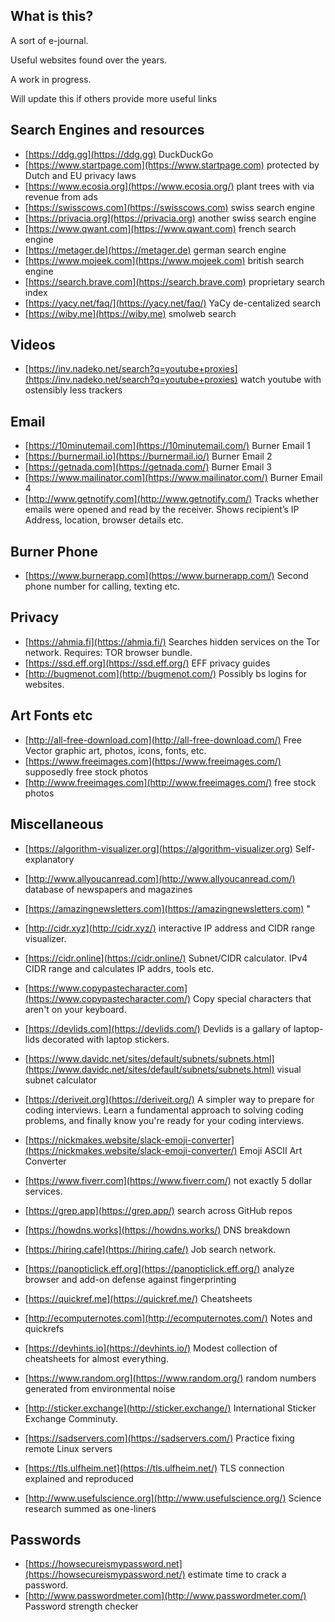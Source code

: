 ## What is this?

A sort of e-journal.

Useful websites found over the years.

A work in progress.

Will update this if others provide more useful links


## Search Engines and resources
* [https://ddg.gg](https://ddg.gg)   DuckDuckGo
* [https://www.startpage.com](https://www.startpage.com)   protected by Dutch and EU privacy laws
* [https://www.ecosia.org](https://www.ecosia.org/)   plant trees with via revenue from ads
* [https://swisscows.com](https://swisscows.com)   swiss search engine 
* [https://privacia.org](https://privacia.org)   another swiss search engine
* [https://www.qwant.com](https://www.qwant.com)  french search engine
* [https://metager.de](https://metager.de)  german search engine
* [https://www.mojeek.com](https://www.mojeek.com)  british search engine
* [https://search.brave.com](https://search.brave.com)  proprietary search index
* [https://yacy.net/faq/](https://yacy.net/faq/)   YaCy de-centalized search
* [https://wiby.me](https://wiby.me)  smolweb search

## Videos
* [https://inv.nadeko.net/search?q=youtube+proxies](https://inv.nadeko.net/search?q=youtube+proxies)  watch youtube with ostensibly less trackers

## Email 
* [https://10minutemail.com](https://10minutemail.com/)  Burner Email 1
* [https://burnermail.io](https://burnermail.io/)  Burner Email 2 
* [https://getnada.com](https://getnada.com/)  Burner Email 3
* [https://www.mailinator.com](https://www.mailinator.com/)  Burner Email 4
* [http://www.getnotify.com](http://www.getnotify.com/)  Tracks whether emails were opened and read by the receiver. Shows recipient’s IP Address, location, browser details etc.

## Burner Phone
* [https://www.burnerapp.com](https://www.burnerapp.com/)   Second phone number for calling, texting etc.

## Privacy 
* [https://ahmia.fi](https://ahmia.fi/)   Searches hidden services on the Tor network. Requires: TOR browser bundle.
* [https://ssd.eff.org](https://ssd.eff.org/)   EFF privacy guides
* [http://bugmenot.com](http://bugmenot.com/)   Possibly bs logins for websites.

## Art Fonts etc
* [http://all-free-download.com](http://all-free-download.com/)   Free Vector graphic art, photos, icons, fonts, etc.
* [https://www.freeimages.com](https://www.freeimages.com/)   supposedly free stock photos
* [http://www.freeimages.com](http://www.freeimages.com/)   free stock photos

## Miscellaneous
* [https://algorithm-visualizer.org](https://algorithm-visualizer.org)   Self-explanatory

* [http://www.allyoucanread.com](http://www.allyoucanread.com/)   database of newspapers and magazines
* [https://amazingnewsletters.com](https://amazingnewsletters.com)   "

* [http://cidr.xyz](http://cidr.xyz/)   interactive IP address and CIDR range visualizer.
* [https://cidr.online](https://cidr.online/)   Subnet/CIDR calculator. IPv4 CIDR range and calculates IP addrs, tools etc.
* [https://www.copypastecharacter.com](https://www.copypastecharacter.com/)   Copy special characters that aren't on your keyboard.
* [https://devlids.com](https://devlids.com/)   Devlids is a gallary of laptop-lids decorated with laptop stickers.
* [https://www.davidc.net/sites/default/subnets/subnets.html](https://www.davidc.net/sites/default/subnets/subnets.html)   visual subnet calculator
* [https://deriveit.org](https://deriveit.org/)   A simpler way to prepare for coding interviews. Learn a fundamental approach to solving coding problems, and finally know you're ready for your coding interviews.

* [https://nickmakes.website/slack-emoji-converter](https://nickmakes.website/slack-emoji-converter/)   Emoji ASCII Art Converter 

* [https://www.fiverr.com](https://www.fiverr.com/)   not exactly 5 dollar services.
* [https://grep.app](https://grep.app/)   search across GitHub repos
* [https://howdns.works](https://howdns.works/)   DNS breakdown
* [https://hiring.cafe](https://hiring.cafe/)   Job search network.


* [https://panopticlick.eff.org](https://panopticlick.eff.org/)   analyze browser and add-on defense against fingerprinting
* [https://quickref.me](https://quickref.me/)   Cheatsheets
* [http://ecomputernotes.com](http://ecomputernotes.com/)   Notes and quickrefs
* [https://devhints.io](https://devhints.io/)   Modest collection of cheatsheets for almost everything.
* [https://www.random.org](https://www.random.org/)   random numbers generated from environmental noise
* [http://sticker.exchange](http://sticker.exchange/)   International Sticker Exchange Comminuty.
* [https://sadservers.com](https://sadservers.com/)   Practice fixing remote Linux servers
* [https://tls.ulfheim.net](https://tls.ulfheim.net/)   TLS connection explained and reproduced
* [http://www.usefulscience.org](http://www.usefulscience.org/)   Science research summed as one-liners

## Passwords
* [https://howsecureismypassword.net](https://howsecureismypassword.net/)   estimate time to crack a password. 
* [http://www.passwordmeter.com](http://www.passwordmeter.com/)   Password strength checker

